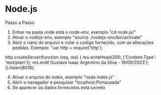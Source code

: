 # Node.js
Passo a Passo

1) Entrar na pasta onde está o node-env, exemplo "cd node.js/"
2) Ativar o nodejs-env, exemplo "source ./nodejs-env/bin/activate"
3) Abrir o nano do arquivo e colar o codigo fornecido, com as alterações pedidas. Exemplo: "var http = require('http');

http.createServer(function (req, res) {
  res.writeHead(200, {'Content-Type': 'text/plain'});
  res.end('Gustavo Isaac  Argentino da Silva - 19/09/2023');
}).listen(8018);

4) Ativar o arquivo do index, exemplo "node index.js"
5) Abrir o navegador e pesquisar "localhost:Portausada"
6) Se aparecer os dados fornecidos está correto
